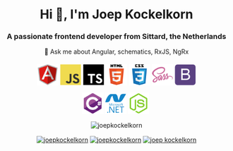 <h1 align="center">Hi 👋, I'm Joep Kockelkorn</h1>
<h3 align="center">A passionate frontend developer from Sittard, the Netherlands </h3>
<div align="center" style="margin-bottom: 20px;">💬 Ask me about Angular, schematics, RxJS, NgRx</div>

<p align="center">
<img height="48" width="48" src="./angular.svg">&nbsp;<img height="48" width="48" src="javascript.svg">&nbsp;<img height="48" width="48" src="typescript.svg">&nbsp;<img height="48" width="48" src="html.svg">&nbsp;<img height="48" width="48" src="css.svg">&nbsp;<img height="48" width="48" src="sass.svg">&nbsp;<img height="48" width="48" src="bootstrap.svg"></p>
<p align="center"><img height="48" width="48" src="csharp.svg">&nbsp;<img height="48" width="48" src="dotnet.svg">&nbsp;<img height="48" width="48" src="nodejs.svg">&nbsp;</p>
<p align="center"> <img src="https://github-readme-stats.vercel.app/api?username=joepkockelkorn&show_icons=true" alt="joepkockelkorn" /> </p>

<p align="center">
<a href="https://twitter.com/joepkockelkorn" target="blank"><img align="center" src="https://cdn.jsdelivr.net/npm/simple-icons@3.0.1/icons/twitter.svg" alt="joepkockelkorn" height="20" width="20" /></a>
<a href="https://linkedin.com/in/joepkockelkorn" target="blank"><img align="center" src="https://cdn.jsdelivr.net/npm/simple-icons@3.0.1/icons/linkedin.svg" alt="joepkockelkorn" height="20" width="20" /></a>
<a href="https://stackoverflow.com/users/5475829/joep-kockelkorn" target="blank"><img align="center" src="https://cdn.jsdelivr.net/npm/simple-icons@3.0.1/icons/stackoverflow.svg" alt="joep kockelkorn" height="20" width="20" /></a>
</p>
